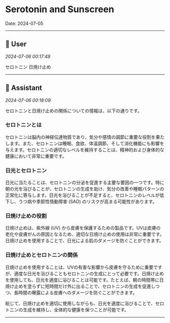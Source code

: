 # Serotonin and Sunscreen

Date: 2024-07-05

---

## 👤 User
*2024-07-06 00:17:49*

セロトニン 日焼け止め

---

## 🤖 Assistant
*2024-07-06 00:18:09*

セロトニンと日焼け止めの関係についての情報は、以下の通りです。

### セロトニンとは
セロトニンは脳内の神経伝達物質であり、気分や感情の調節に重要な役割を果たします。また、セロトニンは睡眠、食欲、体温調節、そして消化機能にも影響を与えます。セロトニンの適切なレベルを維持することは、精神的および身体的な健康において非常に重要です。

### 日光とセロトニン
日光に当たることは、セロトニンの分泌を促進する主要な要因の一つです。特に朝の光を浴びることが、セロトニンの生成を助け、気分の改善や睡眠パターンの正常化に寄与します。日光を浴びることが不足すると、セロトニンのレベルが低下し、うつ病や季節性情動障害 (SAD) のリスクが高まる可能性があります。

### 日焼け止めの役割
日焼け止めは、紫外線 (UV) から皮膚を保護するための製品です。UVは皮膚の老化や皮膚がんの原因となるため、適切な日焼け止めの使用は非常に重要です。日焼け止めを使用することで、日光による肌のダメージを防ぐことができます。

### 日焼け止めとセロトニンの関係
日焼け止めを使用することは、UVの有害な影響から皮膚を守るために重要ですが、適度な日光を浴びることもセロトニンの生成にとって必要です。日焼け止めを使用しても、日光を適度に浴びることは可能です。たとえば、朝の時間帯に日焼け止めを塗らずに短時間だけ外に出ることで、セロトニンの生成を促進しつつ、長時間の曝露による皮膚へのダメージを防ぐことができます。

総じて、日焼け止めを適切に使用しながらも、日光を適度に浴びることで、セロトニンの生成を維持し、全体的な健康を保つことが可能です。

---
